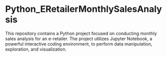 # Python_ERetailerMonthlySalesAnalysis

This repository contains a Python project focused on conducting monthly sales analysis for an e-retailer. The project utilizes Jupyter Notebook, a powerful interactive coding environment, to perform data manipulation, exploration, and visualization.
